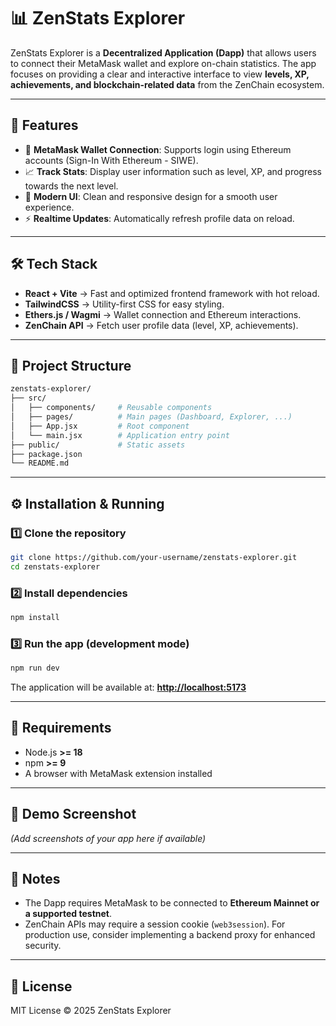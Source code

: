 # 📊 ZenStats Explorer

ZenStats Explorer is a **Decentralized Application (Dapp)** that allows users to connect their MetaMask wallet and explore on-chain statistics. The app focuses on providing a clear and interactive interface to view **levels, XP, achievements, and blockchain-related data** from the ZenChain ecosystem.

---

## 🚀 Features

* 🔗 **MetaMask Wallet Connection**: Supports login using Ethereum accounts (Sign-In With Ethereum - SIWE).
* 📈 **Track Stats**: Display user information such as level, XP, and progress towards the next level.
* 🎨 **Modern UI**: Clean and responsive design for a smooth user experience.
* ⚡ **Realtime Updates**: Automatically refresh profile data on reload.

---

## 🛠️ Tech Stack

* **React + Vite** → Fast and optimized frontend framework with hot reload.
* **TailwindCSS** → Utility-first CSS for easy styling.
* **Ethers.js / Wagmi** → Wallet connection and Ethereum interactions.
* **ZenChain API** → Fetch user profile data (level, XP, achievements).

---

## 📂 Project Structure

```bash
zenstats-explorer/
├── src/
│   ├── components/     # Reusable components
│   ├── pages/          # Main pages (Dashboard, Explorer, ...)
│   ├── App.jsx         # Root component
│   └── main.jsx        # Application entry point
├── public/             # Static assets
├── package.json
└── README.md
```

---

## ⚙️ Installation & Running

### 1️⃣ Clone the repository

```bash
git clone https://github.com/your-username/zenstats-explorer.git
cd zenstats-explorer
```

### 2️⃣ Install dependencies

```bash
npm install
```

### 3️⃣ Run the app (development mode)

```bash
npm run dev
```

The application will be available at: **[http://localhost:5173](http://localhost:5173)**

---

## 🔑 Requirements

* Node.js **>= 18**
* npm **>= 9**
* A browser with MetaMask extension installed

---

## 📸 Demo Screenshot

*(Add screenshots of your app here if available)*

---

## 📌 Notes

* The Dapp requires MetaMask to be connected to **Ethereum Mainnet or a supported testnet**.
* ZenChain APIs may require a session cookie (`web3session`). For production use, consider implementing a backend proxy for enhanced security.

---

## 📜 License

MIT License © 2025 ZenStats Explorer
